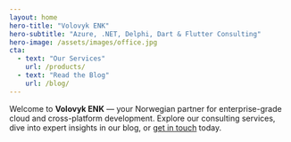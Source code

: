 ```yaml
---
layout: home
hero-title: "Volovyk ENK"
hero-subtitle: "Azure, .NET, Delphi, Dart & Flutter Consulting"
hero-image: /assets/images/office.jpg
cta:
  - text: "Our Services"
    url: /products/
  - text: "Read the Blog"
    url: /blog/
---
```

Welcome to **Volovyk ENK** — your Norwegian partner for enterprise-grade cloud and cross-platform development. Explore our consulting services, dive into expert insights in our blog, or [get in touch](/contact/) today.
